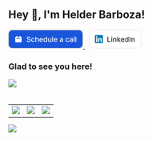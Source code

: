 ## Hey 👋, I'm Helder Barboza!  

<a href="https://cal.com/helderbarboza" target="_blank" title="Schedule a call with me">
  <picture>
    <source srcset="img/schedule-dark.svg" media="(prefers-color-scheme: dark)" />
    <source
      srcset="img/schedule-light.svg"
      media="(prefers-color-scheme: light), (prefers-color-scheme: no-preference)"
    />
    <img src="img/schedule-light.svg" width="149" />
  </picture>
</a>
&nbsp;
<a href="https://linkedin.com/in/helderbarboza" target="_blank" title="LinkedIn profile">
  <picture>
    <source srcset="img/linkedin-dark.svg" media="(prefers-color-scheme: dark)" />
    <source
      srcset="img/linkedin-light.svg"
      media="(prefers-color-scheme: light), (prefers-color-scheme: no-preference)"
    />
    <img src="img/linkedin-light.svg" width="105" />
  </picture>
</a>

<h3> Glad to see you here! </h3>
  
<a href="#">
  <picture>
    <img
      src="https://readme-typing-svg.demolab.com?font=Victor+Mono&size=14&duration=500&color=e6edf3&repeat=false&vCenter=false&multiline=true&pause=0&random=false&width=576&height=255&lines=I+am+a+software+engineer+with+a+strong+expertise+in+Elixir+and;Phoenix+Framework%2C+dedicated+to+building+high-quality%2C+scalable%2C+and;maintainable+applications.;;I+have+experience+building+and+maintaining+applications%2C+ensuring;they+meet+the+highest+standards+of+quality+and+performance.;;Additionally%2C+I+have+diverse+interests+that+include+photography%2C;game+development%2C+and+graphic+design%2C+which+allows+me+to+bring+a;unique+perspective+and+creativity+to+my+work.;;I+am+excited+to+continue+my+growth+as+a+software+engineer+and+work;on+projects+that+challenge+me+to+learn+and+innovate."
    />
  </picture>
</a>

<br/>
<br/>

<table>
  <tbody>
    <tr>
      <td>
        <picture>
          <source
            srcset="https://github-readme-stats.vercel.app/api?username=helderbarboza&card_width=100&theme=dracula&show=prs_merged&show_icons=true&count_private=true&hide_border=true&hide_rank=true"
            media="(prefers-color-scheme: dark)"
          />
          <source
            srcset="https://github-readme-stats.vercel.app/api?username=helderbarboza&card_width=100&show=prs_merged&show_icons=true&count_private=true&hide_border=true&theme=vue&hide_rank=true"
            media="(prefers-color-scheme: light), (prefers-color-scheme: no-preference)"
          />
          <img
            src="https://github-readme-stats.vercel.app/api?username=helderbarboza&card_width=100&theme=dracula&show=prs_merged&show_icons=true&count_private=true&hide_border=true&hide_rank=true"
            width="250"
          />
          <!-- w 338 -->
        </picture>
      </td>
      <td>
        <picture>
          <source
            srcset="https://github-readme-stats.vercel.app/api/top-langs/?username=helderbarboza&theme=dracula&hide_border=true&layout=compact"
            media="(prefers-color-scheme: dark)"
          />
          <source
            srcset="https://github-readme-stats.vercel.app/api/top-langs/?username=helderbarboza&theme=vue&hide_border=true&layout=compact"
            media="(prefers-color-scheme: light), (prefers-color-scheme: no-preference)"
          />
          <img
            src="https://github-readme-stats.vercel.app/api/top-langs/?username=helderbarboza&theme=dracula&hide_border=true&layout=compact"
            width="250"
          />
          <!-- w 300 -->
        </picture>
      </td>
      <td>
        <picture>
          <source
            srcset="https://github-readme-stats.vercel.app/api/wakatime?username=helderbarBoza&theme=dracula&hide_border=true&layout=compact"
            media="(prefers-color-scheme: dark)"
          />
          <source
            srcset="https://github-readme-stats.vercel.app/api/wakatime?username=helderbarBoza&theme=vue&hide_border=true&layout=compact"
            media="(prefers-color-scheme: light), (prefers-color-scheme: no-preference)"
          />
          <img
            src="https://github-readme-stats.vercel.app/api/wakatime?username=helderbarBoza&theme=dracula&hide_border=true&layout=compact"
            width="396"
          />
          <!-- w 495 -->
        </picture>
      </td>
    </tr>
  </tbody>
</table>

![](https://hit.yhype.me/github/profile?user_id=29435727)
